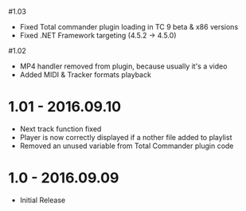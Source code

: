 #1.03

 * Fixed Total commander plugin loading in TC 9 beta & x86 versions
 * Fixed .NET Framework targeting (4.5.2 -> 4.5.0)

#1.02

 * MP4 handler removed from plugin, because usually it's a video
 * Added MIDI & Tracker formats playback

# 1.01 - 2016.09.10
 
 * Next track function fixed
 * Player is now correctly displayed if a nother file added to playlist
 * Removed an unused variable from Total Commander plugin code

# 1.0 - 2016.09.09

 * Initial Release
